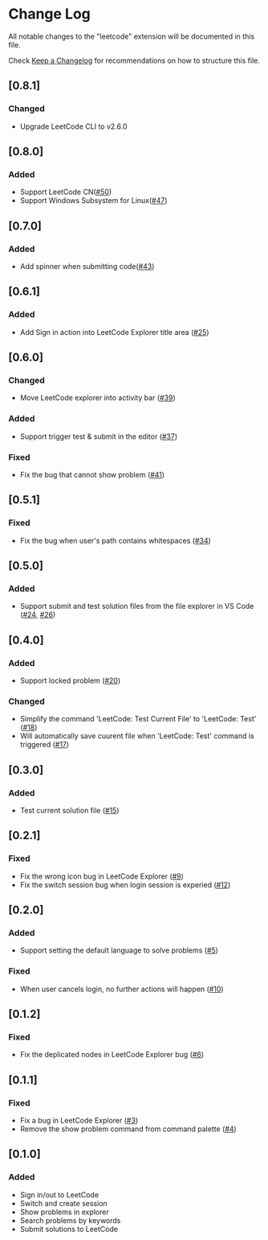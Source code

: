# Change Log
All notable changes to the "leetcode" extension will be documented in this file.

Check [Keep a Changelog](http://keepachangelog.com/) for recommendations on how to structure this file.

## [0.8.1]
### Changed
- Upgrade LeetCode CLI to v2.6.0

## [0.8.0]
### Added
- Support LeetCode CN([#50](https://github.com/jdneo/vscode-leetcode/issues/50))
- Support Windows Subsystem for Linux([#47](https://github.com/jdneo/vscode-leetcode/issues/47))

## [0.7.0]
### Added
- Add spinner when submitting code([#43](https://github.com/jdneo/vscode-leetcode/issues/43))

## [0.6.1]
### Added
- Add Sign in action into LeetCode Explorer title area ([#25](https://github.com/jdneo/vscode-leetcode/issues/25))

## [0.6.0]
### Changed
- Move LeetCode explorer into activity bar ([#39](https://github.com/jdneo/vscode-leetcode/issues/39))

### Added
- Support trigger test & submit in the editor ([#37](https://github.com/jdneo/vscode-leetcode/issues/37))

### Fixed
- Fix the bug that cannot show problem ([#41](https://github.com/jdneo/vscode-leetcode/issues/41))

## [0.5.1]
### Fixed
- Fix the bug when user's path contains whitespaces ([#34](https://github.com/jdneo/vscode-leetcode/issues/34))

## [0.5.0]
### Added
- Support submit and test solution files from the file explorer in VS Code ([#24](https://github.com/jdneo/vscode-leetcode/issues/24), [#26](https://github.com/jdneo/vscode-leetcode/issues/26))

## [0.4.0]
### Added
- Support locked problem ([#20](https://github.com/jdneo/vscode-leetcode/issues/20))

### Changed
- Simplify the command 'LeetCode: Test Current File' to 'LeetCode: Test' ([#18](https://github.com/jdneo/vscode-leetcode/issues/18))
- Will automatically save cuurent file when 'LeetCode: Test' command is triggered ([#17](https://github.com/jdneo/vscode-leetcode/issues/17))

## [0.3.0]
### Added
- Test current solution file ([#15](https://github.com/jdneo/vscode-leetcode/issues/15))

## [0.2.1]
### Fixed
- Fix the wrong icon bug in LeetCode Explorer ([#9](https://github.com/jdneo/vscode-leetcode/issues/9))
- Fix the switch session bug when login session is experied ([#12](https://github.com/jdneo/vscode-leetcode/issues/12))

## [0.2.0]
### Added
- Support setting the default language to solve problems ([#5](https://github.com/jdneo/vscode-leetcode/issues/5))

### Fixed
- When user cancels login, no further actions will happen ([#10](https://github.com/jdneo/vscode-leetcode/issues/10))

## [0.1.2]
### Fixed
- Fix the deplicated nodes in LeetCode Explorer bug ([#6](https://github.com/jdneo/vscode-leetcode/issues/6))

## [0.1.1]
### Fixed
- Fix a bug in LeetCode Explorer ([#3](https://github.com/jdneo/vscode-leetcode/issues/3))
- Remove the show problem command from command palette ([#4](https://github.com/jdneo/vscode-leetcode/issues/4))

## [0.1.0]
### Added
- Sign in/out to LeetCode
- Switch and create session
- Show problems in explorer
- Search problems by keywords
- Submit solutions to LeetCode

